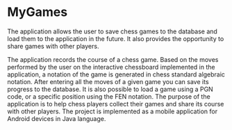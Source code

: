 # MyGames

The application allows the user to save chess games to the database and load them to the application in the future.
It also provides the opportunity to share games with other players.

The application records the course of a chess game. Based on the moves performed by the user on the interactive 
chessboard implemented in the application, a notation of the game is generated in chess standard algebraic notation.
After entering all the moves of a given game you can save its progress to the database. It is also possible to load a 
game using a PGN code, or a specific position using the FEN notation. The purpose of the application is to help chess players
collect their games and share its course with other players. The project is implemented as a mobile application for
Android devices in Java language.
